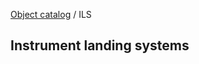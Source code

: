 [Object catalog](https://github.com/tlarsen7572/us_airspace_data#object-catalog) / ILS

## Instrument landing systems


